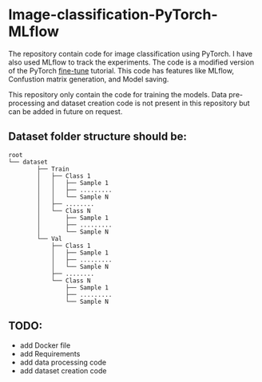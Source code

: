# Image-classification-PyTorch-MLflow

The repository contain code for image classification using PyTorch. I have also used MLflow to track the experiments. The code is a modified version of the PyTorch [fine-tune](https://pytorch.org/tutorials/beginner/finetuning_torchvision_models_tutorial.html) tutorial.
This code has features like MLflow, Confustion matrix generation, and Model saving.

This repository only contain the code for training the models. Data pre-processing and dataset creation code is not present in this repository but can be added in future on request. 

## Dataset folder structure should be:
```
root
└── dataset
        ├── Train
        │   ├── Class 1
        │   │   ├── Sample 1
        │   │   ├── .........
        │   │   └── Sample N
        │   ├── ........
        │   └── Class N
        │       ├── Sample 1
        │       ├── .........
        │       └── Sample N
        └── Val
            ├── Class 1
            │   ├── Sample 1
            │   ├── .........
            │   └── Sample N
            ├── ........
            └── Class N
                ├── Sample 1
                ├── .........
                └── Sample N
```

## TODO:
- add Docker file 
- add Requirements
- add data processing code
- add dataset creation code
